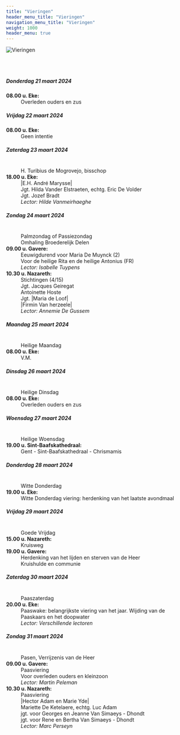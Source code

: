 ```yaml
---
title: "Vieringen"
header_menu_title: "Vieringen"
navigation_menu_title: "Vieringen"
weight: 1000
header_menu: true
---
```


![Vieringen](images/liturgische-vieringen.jpg)

<br>
<br>

##### Donderdag 21 maart 2024  
<dl><dt><b>08.00 u. Eke:</b></dt><dd>Overleden ouders en zus</dd>
</dl>

##### Vrijdag 22 maart 2024  
<dl><dt><b>08.00 u. Eke:</b></dt><dd>Geen intentie</dd>
</dl>

##### Zaterdag 23 maart 2024  
<dl><dt>&nbsp;</dt><dd>H. Turibius de Mogrovejo, bisschop<br></dd><dt><b>18.00 u. Eke:</b></dt><dd>|E.H. André Marysse|<br>Jgt. Hilda Vander Elstraeten, echtg. Eric De Volder<br>Jgt. Jozef Bradt<br><i>Lector: Hilde Vanmeirhaeghe</i></dd>
</dl>

##### Zondag 24 maart 2024  
<dl><dt>&nbsp;</dt><dd>Palmzondag of Passiezondag<br>Omhaling Broederelijk Delen<br></dd><dt><b>09.00 u. Gavere:</b></dt><dd>Eeuwigdurend voor Maria De Muynck (2)<br>Voor de heilige Rita en de heilige Antonius (FR)<br><i>Lector: Isabelle Tuypens</i></dd>
<dt><b>10.30 u. Nazareth:</b></dt><dd>Stichtingen (4/15)<br>Jgt. Jacques Geiregat<br>Antoinette Hoste<br>Jgt. |Maria de Loof|<br>|Firmin Van herzeele|<br><i>Lector: Annemie De Gussem</i></dd>
</dl>

##### Maandag 25 maart 2024  
<dl><dt>&nbsp;</dt><dd>Heilige Maandag<br></dd><dt><b>08.00 u. Eke:</b></dt><dd>V.M.</dd>
</dl>

##### Dinsdag 26 maart 2024  
<dl><dt>&nbsp;</dt><dd>Heilige Dinsdag<br></dd><dt><b>08.00 u. Eke:</b></dt><dd>Overleden ouders en zus</dd>
</dl>

##### Woensdag 27 maart 2024  
<dl><dt>&nbsp;</dt><dd>Heilige Woensdag<br></dd><dt><b>19.00 u. Sint-Baafskathedraal:</b></dt><dd>Gent - Sint-Baafskathedraal - Chrismamis</dd>
</dl>

##### Donderdag 28 maart 2024  
<dl><dt>&nbsp;</dt><dd>Witte Donderdag<br></dd><dt><b>19.00 u. Eke:</b></dt><dd>Witte Donderdag viering: herdenking van het laatste avondmaal</dd>
</dl>

##### Vrijdag 29 maart 2024  
<dl><dt>&nbsp;</dt><dd>Goede Vrijdag<br></dd><dt><b>15.00 u. Nazareth:</b></dt><dd>Kruisweg</dd>
<dt><b>19.00 u. Gavere:</b></dt><dd>Herdenking van het lijden en sterven van de Heer<br>Kruishulde en communie</dd>
</dl>

##### Zaterdag 30 maart 2024  
<dl><dt>&nbsp;</dt><dd>Paaszaterdag<br></dd><dt><b>20.00 u. Eke:</b></dt><dd>Paaswake: belangrijkste viering van het jaar. Wijding van de Paaskaars en het doopwater<br><i>Lector: Verschillende lectoren</i></dd>
</dl>

##### Zondag 31 maart 2024  
<dl><dt>&nbsp;</dt><dd>Pasen, Verrijzenis van de Heer<br></dd><dt><b>09.00 u. Gavere:</b></dt><dd>Paasviering<br>Voor overleden ouders en kleinzoon<br><i>Lector: Martin Peleman</i></dd>
<dt><b>10.30 u. Nazareth:</b></dt><dd>Paasviering<br>|Hector Adam en Marie Yde|<br>Mariette De Ketelaere, echtg. Luc Adam<br>jgt. voor Georges en Jeanne Van Simaeys - Dhondt<br>jgt. voor Rene en Bertha Van Simaeys - Dhondt<br><i>Lector: Marc Perseyn</i></dd>
</dl>
<br>
<br>
<br>


